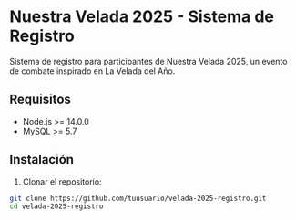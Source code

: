 # Nuestra Velada 2025 - Sistema de Registro

Sistema de registro para participantes de Nuestra Velada 2025, un evento de combate inspirado en La Velada del Año.

## Requisitos

- Node.js >= 14.0.0
- MySQL >= 5.7

## Instalación

1. Clonar el repositorio:
```bash
git clone https://github.com/tuusuario/velada-2025-registro.git
cd velada-2025-registro

